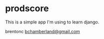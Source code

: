 prodscore
=========

This is a simple app I'm using to learn django.

brentonc
bchamberland@gmail.com
